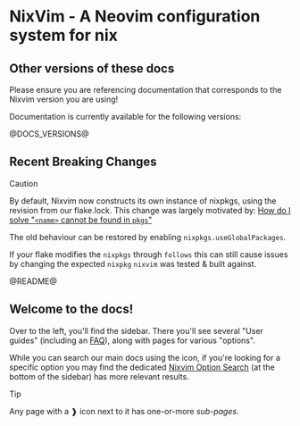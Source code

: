 # NixVim - A Neovim configuration system for nix

## Other versions of these docs

Please ensure you are referencing documentation that corresponds to the Nixvim version you are using!

Documentation is currently available for the following versions:

@DOCS_VERSIONS@

## Recent Breaking Changes

> [!CAUTION]
> By default, Nixvim now constructs its own instance of nixpkgs, using the revision from our flake.lock.
> This change was largely motivated by: [How do I solve "`<name>` cannot be found in `pkgs`"](./user-guide/faq.html#how-do-i-solve-name-cannot-be-found-in-pkgs)
>
> The old behaviour can be restored by enabling `nixpkgs.useGlobalPackages`.
>
> If your flake modifies the `nixpkgs` through `follows` this can still cause issues by changing the expected `nixpkg` `nixvim` was tested & built against.

@README@

## Welcome to the docs!

Over to the left, you'll find the sidebar. There you'll see several "User guides" (including an [FAQ](./user-guide/faq.md)), along with pages for various "options".

While you can search our main docs using the <i class="fa fa-search"></i> icon, if you're looking for a specific option you may find the dedicated [Nixvim Option Search](./search/index.html) (at the bottom of the sidebar) has more relevant results.

> [!TIP]
> Any page with a ❱ icon next to it has one-or-more _sub-pages_.

